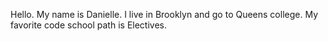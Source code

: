 Hello. My name is Danielle. I live in Brooklyn and go to Queens college.
My favorite code school path is Electives.